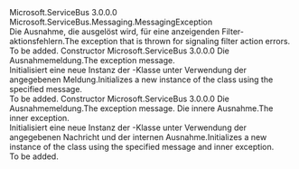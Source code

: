 <Type Name="FilterException" FullName="Microsoft.ServiceBus.Messaging.FilterException">
  <TypeSignature Language="C#" Value="public sealed class FilterException : Microsoft.ServiceBus.Messaging.MessagingException" />
  <TypeSignature Language="ILAsm" Value=".class public auto ansi serializable sealed beforefieldinit FilterException extends Microsoft.ServiceBus.Messaging.MessagingException" />
  <TypeSignature Language="DocId" Value="T:Microsoft.ServiceBus.Messaging.FilterException" />
  <TypeSignature Language="VB.NET" Value="Public NotInheritable Class FilterException&#xA;Inherits MessagingException" />
  <TypeSignature Language="F#" Value="type FilterException = class&#xA;    inherit MessagingException" />
  <AssemblyInfo>
    <AssemblyName>Microsoft.ServiceBus</AssemblyName>
    <AssemblyVersion>3.0.0.0</AssemblyVersion>
  </AssemblyInfo>
  <Base>
    <BaseTypeName>Microsoft.ServiceBus.Messaging.MessagingException</BaseTypeName>
  </Base>
  <Interfaces />
  <Docs>
    <summary><span data-ttu-id="fac2c-101">Die Ausnahme, die ausgelöst wird, für eine anzeigenden Filter-aktionsfehlern.</span><span class="sxs-lookup"><span data-stu-id="fac2c-101">The exception that is thrown for signaling filter action errors.</span></span></summary>
    <remarks>To be added.</remarks>
  </Docs>
  <Members>
    <Member MemberName=".ctor">
      <MemberSignature Language="C#" Value="public FilterException (string message);" />
      <MemberSignature Language="ILAsm" Value=".method public hidebysig specialname rtspecialname instance void .ctor(string message) cil managed" />
      <MemberSignature Language="DocId" Value="M:Microsoft.ServiceBus.Messaging.FilterException.#ctor(System.String)" />
      <MemberSignature Language="VB.NET" Value="Public Sub New (message As String)" />
      <MemberSignature Language="F#" Value="new Microsoft.ServiceBus.Messaging.FilterException : string -&gt; Microsoft.ServiceBus.Messaging.FilterException" Usage="new Microsoft.ServiceBus.Messaging.FilterException message" />
      <MemberType>Constructor</MemberType>
      <AssemblyInfo>
        <AssemblyName>Microsoft.ServiceBus</AssemblyName>
        <AssemblyVersion>3.0.0.0</AssemblyVersion>
      </AssemblyInfo>
      <Parameters>
        <Parameter Name="message" Type="System.String" />
      </Parameters>
      <Docs>
        <param name="message"><span data-ttu-id="fac2c-102">Die Ausnahmemeldung.</span><span class="sxs-lookup"><span data-stu-id="fac2c-102">The exception message.</span></span></param>
        <summary><span data-ttu-id="fac2c-103">Initialisiert eine neue Instanz der <see cref="T:Microsoft.ServiceBus.Messaging.FilterException" />-Klasse unter Verwendung der angegebenen Meldung.</span><span class="sxs-lookup"><span data-stu-id="fac2c-103">Initializes a new instance of the <see cref="T:Microsoft.ServiceBus.Messaging.FilterException" /> class using the specified message.</span></span></summary>
        <remarks>To be added.</remarks>
      </Docs>
    </Member>
    <Member MemberName=".ctor">
      <MemberSignature Language="C#" Value="public FilterException (string message, Exception innerException);" />
      <MemberSignature Language="ILAsm" Value=".method public hidebysig specialname rtspecialname instance void .ctor(string message, class System.Exception innerException) cil managed" />
      <MemberSignature Language="DocId" Value="M:Microsoft.ServiceBus.Messaging.FilterException.#ctor(System.String,System.Exception)" />
      <MemberSignature Language="VB.NET" Value="Public Sub New (message As String, innerException As Exception)" />
      <MemberSignature Language="F#" Value="new Microsoft.ServiceBus.Messaging.FilterException : string * Exception -&gt; Microsoft.ServiceBus.Messaging.FilterException" Usage="new Microsoft.ServiceBus.Messaging.FilterException (message, innerException)" />
      <MemberType>Constructor</MemberType>
      <AssemblyInfo>
        <AssemblyName>Microsoft.ServiceBus</AssemblyName>
        <AssemblyVersion>3.0.0.0</AssemblyVersion>
      </AssemblyInfo>
      <Parameters>
        <Parameter Name="message" Type="System.String" />
        <Parameter Name="innerException" Type="System.Exception" />
      </Parameters>
      <Docs>
        <param name="message"><span data-ttu-id="fac2c-104">Die Ausnahmemeldung.</span><span class="sxs-lookup"><span data-stu-id="fac2c-104">The exception message.</span></span></param>
        <param name="innerException"><span data-ttu-id="fac2c-105">Die innere Ausnahme.</span><span class="sxs-lookup"><span data-stu-id="fac2c-105">The inner exception.</span></span></param>
        <summary><span data-ttu-id="fac2c-106">Initialisiert eine neue Instanz der <see cref="T:Microsoft.ServiceBus.Messaging.FilterException" />-Klasse unter Verwendung der angegebenen Nachricht und der internen Ausnahme.</span><span class="sxs-lookup"><span data-stu-id="fac2c-106">Initializes a new instance of the <see cref="T:Microsoft.ServiceBus.Messaging.FilterException" /> class using the specified message and inner exception.</span></span></summary>
        <remarks>To be added.</remarks>
      </Docs>
    </Member>
  </Members>
</Type>